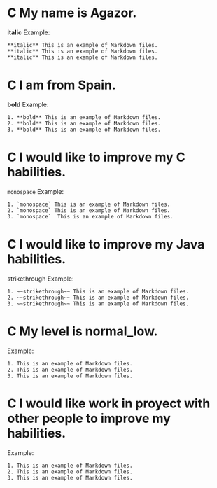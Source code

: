 # C My name is Agazor.

**italic** Example:

	**italic** This is an example of Markdown files.
	**italic** This is an example of Markdown files.
	**italic** This is an example of Markdown files.
# C I am from Spain.

**bold** Example:

	1. **bold** This is an example of Markdown files.
	2. **bold** This is an example of Markdown files.
	3. **bold** This is an example of Markdown files.

# C I would like to improve my C habilities.

`monospace` Example:

	1. `monospace` This is an example of Markdown files.
	2. `monospace` This is an example of Markdown files.
	3. `monospace`  This is an example of Markdown files.
# C I would like to improve my Java habilities.

~~strikethrough~~ Example:

	1. ~~strikethrough~~ This is an example of Markdown files.
	2. ~~strikethrough~~ This is an example of Markdown files.
	3. ~~strikethrough~~ This is an example of Markdown files.
# C My level is normal_low.

Example:

	1. This is an example of Markdown files.
	2. This is an example of Markdown files.
	3. This is an example of Markdown files.
# C I would like work in proyect with other people to improve my habilities.

Example:

	1. This is an example of Markdown files.
	2. This is an example of Markdown files.
	3. This is an example of Markdown files.

